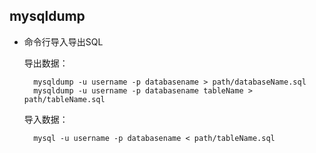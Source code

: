 ## mysqldump

- 命令行导入导出SQL

	导出数据：
	
		mysqldump -u username -p databasename > path/databaseName.sql
	    mysqldump -u username -p databasename tableName > path/tableName.sql
	
	导入数据：
	
	    mysql -u username -p databasename < path/tableName.sql